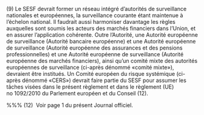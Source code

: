 (9) Le SESF devrait former un réseau intégré d’autorités de surveillance nationales et européennes, la surveillance courante étant maintenue à l’échelon national. Il faudrait aussi harmoniser davantage les règles auxquelles sont soumis les acteurs des marchés financiers dans l’Union, et en assurer l’application cohérente. Outre l’Autorité, une Autorité européenne de surveillance (Autorité bancaire européenne) et une Autorité européenne de surveillance (Autorité européenne des assurances et des pensions professionnelles) et une Autorité européenne de surveillance (Autorité européenne des marchés financiers), ainsi qu’un comité mixte des autorités européennes de surveillance (ci-après dénommé «comité mixte»), devraient être institués. Un Comité européen du risque systémique (ci-après dénommé «CERS») devrait faire partie du SESF pour assumer les tâches visées dans le présent règlement et dans le règlement (UE) no 1092/2010 du Parlement européen et du Conseil (12).

%%% (12)  Voir page 1 du présent Journal officiel.